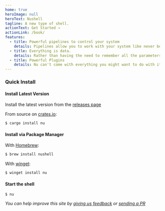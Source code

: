 ```yaml
---
home: true
heroImage: null
heroText: Nushell
tagline: A new type of shell.
actionText: Get Started →
actionLink: /book/
features:
  - title: Powerful pipelines to control your system
    details: Pipelines allow you to work with your system like never before. You are in control of the system, ready for your next command.
  - title: Everything is data.
    details: Rather than having the need to remember all the parameters to all the commands, we can just use the same, regardless of where it came from.
  - title: Powerful Plugins
    details: Nu can't come with everything you might want to do with it, so you can extend using its powerful plugin system.
---
```

### Quick Install

#### Install Latest Version

Install the latest version from the [releases page](https://github.com/nushell/nushell/releases)

From source on [crates.io](https://crates.io):

```sh
$ cargo install nu
```

#### Install via Package Manager

With [Homebrew](https://brew.sh/):

```sh
$ brew install nushell
```

With [winget](https://docs.microsoft.com/en-us/windows/package-manager/winget/):

```powershell
$ winget install nu
```

#### Start the shell

```
$ nu
```


*You can help improve this site by [giving us feedback](https://github.com/nushell/nushell.github.io/issues) or [sending a PR](https://github.com/nushell/nushell.github.io/pulls)*
